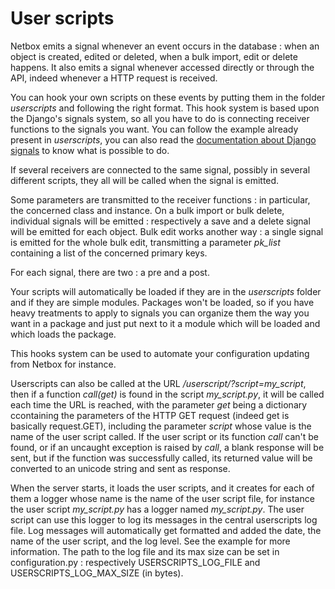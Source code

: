 # User scripts

Netbox emits a signal whenever an event occurs in the database : when an object is created, edited or deleted, when a bulk import, edit or delete happens. It also emits a signal whenever accessed directly or through the API, indeed whenever a HTTP request is received.

You can hook your own scripts on these events by putting them in the folder *userscripts* and following the right format. This hook system is based upon the Django's signals system, so all you have to do is connecting receiver functions to the signals you want. You can follow the example already present in *userscripts*, you can also read the [documentation about Django signals](https://docs.djangoproject.com/en/1.9/topics/signals/) to know what is possible to do.

If several receivers are connected to the same signal, possibly in several different scripts, they all will be called when the signal is emitted.

Some parameters are transmitted to the receiver functions : in particular, the concerned class and instance. On a bulk import or bulk delete, individual signals will be emitted : respectively a save and a delete signal will be emitted for each object. Bulk edit works another way : a single signal is emitted for the whole bulk edit, transmitting a parameter *pk_list* containing a list of the concerned primary keys.

For each signal, there are two : a pre and a post.

Your scripts will automatically be loaded if they are in the *userscripts* folder and if they are simple modules. Packages won't be loaded, so if you have heavy treatments to apply to signals you can organize them the way you want in a package and just put next to it a module which will be loaded and which loads the package.

This hooks system can be used to automate your configuration updating from Netbox for instance.

Userscripts can also be called at the URL */userscript/?script=my_script*, then if a function *call(get)* is found in the script *my_script.py*, it will be called each time the URL is reached, with the parameter *get* being a dictionary ccontaining the parameters of the HTTP GET request (indeed get is basically request.GET), including the parameter *script* whose value is the name of the user script called. If the user script or its function *call* can't be found, or if an uncaught exception is raised by *call*, a blank response will be sent, but if the function was successfully called, its returned value will be converted to an unicode string and sent as response.

When the server starts, it loads the user scripts, and it creates for each of them a logger whose name is the name of the user script file, for instance the user script *my_script.py* has a logger named *my_script.py*. The user script can use this logger to log its messages in the central userscripts log file. Log messages will automatically get formatted and added the date, the name of the user script, and the log level. See the example for more information. The path to the log file and its max size can be set in configuration.py : respectively USERSCRIPTS_LOG_FILE and USERSCRIPTS_LOG_MAX_SIZE (in bytes).
